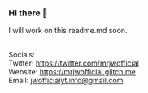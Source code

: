 ### Hi there 👋

<!--
**MrJWOfficial/MrJWOfficial** is a ✨ _special_ ✨ repository because its `README.md` (this file) appears on your GitHub profile.-->

I will work on this readme.md soon. <br /> <br />

Socials: <br />
Twitter: https://twitter.com/mrjwofficial <br />
Website: https://mrjwofficial.glitch.me <br />
Email: jwofficialyt.info@gmail.com <br />
